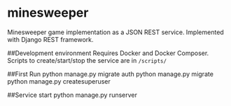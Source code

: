 # minesweeper

Minesweeper game implementation as a JSON REST service.
Implemented with Django REST framework.

##Development environment
Requires Docker and Docker Composer. Scripts to create/start/stop the service are in `/scripts/`

##First Run
python manage.py migrate auth
python manage.py migrate
python manage.py createsuperuser

##Service start
python manage.py runserver

